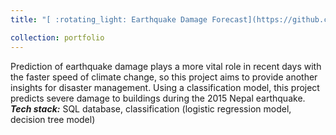 ```yaml
---
title: "[ :rotating_light: Earthquake Damage Forecast](https://github.com/hdlinhnguyen/Earthquake-damage-prediction)"

collection: portfolio
---
```


Prediction of earthquake damage plays a more vital role in recent days with the faster speed of climate change, so this project aims to provide another insights for disaster management. Using a classification model, this project predicts severe damage to buildings during the 2015 Nepal earthquake. <br> ***Tech stack:*** SQL database, classification (logistic regression model, decision tree model)
